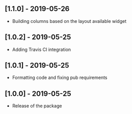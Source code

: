 ## [1.1.0] - 2019-05-26

* Building columns based on the layout available widget

## [1.0.2] - 2019-05-25

* Adding Travis CI integration

## [1.0.1] - 2019-05-25

* Formatting code and fixing pub requirements

## [1.0.0] - 2019-05-25

* Release of the package